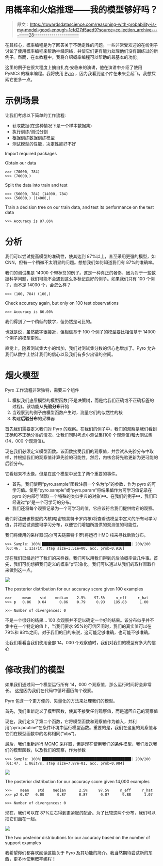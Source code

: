 # 用概率和火焰推理——我的模型够好吗？

> 原文：<https://towardsdatascience.com/reasoning-with-probability-is-my-model-good-enough-1cfd27d5aed9?source=collection_archive---------28----------------------->

在其核心，概率编程是为了回答关于不确定性的问题。一些非常受欢迎的在线例子讨论了使用概率编程来帮助神经网络，并使它们更有能力处理他们没有训练过的新例子。然而，在本教程中，我将介绍概率编程可以帮助的最基本的功能。

这里的例子在很大程度上摘自扎克·安临来的演讲，他在演讲中介绍了使用 PyMC3 的概率编程。我将使用 [Pyro](http://docs.pyro.ai/en/1.1.0/index.html) ，因为我看到这个库在未来会起飞，我想探索它更多一点。

# **示例场景**

让我们考虑以下简单的工作流程:

*   获取数据(在这种情况下是一个样本数据集)
*   执行训练/测试分割
*   根据训练数据训练模型
*   测试模型的性能，决定性能好不好

Import required packages

Obtain our data

```
>>> (70000, 784)
>>> (70000,)
```

Split the data into train and test

```
>>> (56000, 784) (14000, 784)
>>> (56000,) (14000,)
```

Train a decision tree on our train data, and test its performance on the test data

```
>>> Accuracy is 87.06%
```

# **分析**

我们可以尝试提高模型的准确性，使其达到 87%以上，甚至采用更强的模型，如 CNN，但有一个稍微不太明显的问题。想想我们如何知道我们有 87%的准确率。

我们的测试集是 14000 个带标签的例子。这是一种真正的奢侈，因为对于一些数据科学问题，我们可能不会遇到这么多标记良好的例子。如果我们只有 100 个例子，而不是 14000 个，会怎么样？

```
>>> (100, 784) (100,)
```

Check accuracy again, but only on 100 test observations

```
>>> Accuracy is 86.00%
```

我们得到了一个稍低的数字，但仍然是可比的。

也就是说，虽然数字很接近，但相信基于 100 个例子的模型要比相信基于 14000 个例子的模型更难。

直觉上，随着测试集大小的增加，我们对测试集分数的信心也增加了。Pyro 允许我们从数字上估计我们的信心以及我们有多少出错的空间。

# **烟火模型**

Pyro 工作流程非常独特，需要三个组件

1.  模拟我们底层模型的模型函数(不是决策树，而是给我们正确或不正确标签的过程)。该功能从**先验分布**开始
2.  当观察到的例子由模型函数产生时，测量它们的似然性的核
3.  构建**后验分布**的采样器

首先我们需要定义我们对 Pyro 的观察。在我们的例子中，我们的观察是我们看到正确和不正确分类的情况。让我们同时考虑小测试集(100 个观测值)和大测试集(14，000 个观测值)。

现在我们必须定义模型函数。该函数接受我们的观察值，并尝试从先验分布中取样，并根据我们的观察值计算先验的可能性。然后，内核会将先验更新为更可能的后验分布。

它看起来不太像，但是在这个模型中发生了两个重要的事件。

*   首先，我们使用“pyro.sample”函数注册一个名为“p”的参数，作为 pyro 的可学习值。使用“pyro.sample”或“pyro.param”将结果值作为可学习值记录在 pyro 的内部存储器(一个特殊的类似字典的对象)中。在我们的例子中，我们已经说过“p”是一个可学习的分布。
*   我们还将每个观察记录为一个可学习的值，它应该符合我们提供给它的观察。

我们将注册该模型的内核(哈密顿蒙特卡罗内核)将查看该模型中定义的所有可学习值，并将尝试调整可学习分布，以便它们增加所提供的观测值的可能性。

我们将使用的采样器(马尔可夫链蒙特卡罗)将运行 HMC 核来寻找后验分布。

```
>>> Sample: 100%|█████████████████████████████████████████| 200/200 [03:46,  1.13s/it, step size=1.51e+00, acc. prob=0.916]
```

现在我们已经运行了我们的采样器，我们可以用我们得到的后验概率做几件事。首先，我们可能想把我们定义的概率“p”形象化。我们可以通过从我们的取样器取样来做到这一点。

![](img/6f3f53e90027af4a0fa110aa697bfc36.png)

The posterior distribution for our accuracy score given 100 examples

```
>>>     mean    std    median    2.5%    97.5%     n_eff     r_hat
>>> p   0.86   0.04      0.86    0.79     0.93    185.83      1.00

>>> Number of divergences: 0
```

不是一个很好的结果… 100 次观察并不足以确定一个好的结果。该分布似乎并不集中在一个特定的值上，当我们要求 95%的可信区间时，我们的真实值可以在 79%和 93%之间。对于我们的目的来说，这可能足够准确，也可能不够准确。

让我们看看当我们使用全部 14，000 个观察值时，我们对我们的模型有多大的信心

# **修改我们的模型**

如果我们通过同一个模型运行所有 14，000 个观察值，那么运行时间将会非常长。
这是因为我们在代码中循环遍历每个观察。

Pyro 包含一个更方便的、矢量化的方法来处理我们的模型。

首先，我们重新定义了模型函数，使其不接受任何观察值，而是返回自己的观察值

现在，我们定义了第二个函数，它将模型函数和观察值作为输入，并利用“pyro.poutine”在条件环境中运行模型函数。重要的是，我们在这里的观察值与它们在模型函数中的名称相同(“obs”)。

最后，我们重新运行 MCMC 采样器，但是现在使用我们的条件模型，我们发送我们的模型函数，以及我们的观察，作为参数

```
>>> Sample: 100%|█████████████████████████████████████████| 200/200 [01:47,  1.86it/s, step size=7.87e-01, acc. prob=0.984]
```

![](img/34f58dded5ae7180411490bf08e00e72.png)

The posterior distribution for our accuracy score given 14,000 examples

```
>>>    mean    std    median      2.5%     97.5%     n_eff     r_hat
>>> p2 0.87   0.00      0.87      0.87      0.87      9.88      1.07

>>> Number of divergences: 0
```

现在，我们可以在 87%左右得到更紧密的配合。为了比较这两个分布，我们可以把它们画在一起。

![](img/63a69a0b4d5fc5df983d1cf3d6555b37.png)

The two posterior distributions for our accuracy based on the number of support examples

我希望你们都喜欢阅读这篇关于 Pyro 及其功能的简介。我当然期待尝试新的东西，更多地使用概率编程！